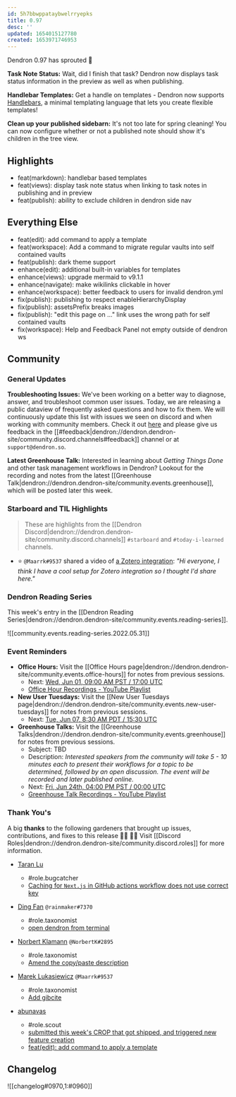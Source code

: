 ```yaml
---
id: 5h7bbwppataybwelrryepks
title: 0.97
desc: ''
updated: 1654015127780
created: 1653971746953
---
```


Dendron 0.97 has sprouted 🌱

**Task Note Status:** Wait, did I finish that task? Dendron now displays task status information in the preview as well as when publishing.

**Handlebar Templates:** Get a handle on templates - Dendron now supports [Handlebars](https://handlebarsjs.com/guide/), a minimal templating language that lets you create flexible templates!

**Clean up your published sidebarn:** It's not too late for spring cleaning! You can now configure whether or not a published note should show it's children in the tree view.

## Highlights
- feat(markdown): handlebar based templates
- feat(views): display task note status when linking to task notes in publishing and in preview
- feat(publish): ability to exclude children in dendron side nav

## Everything Else
- feat(edit): add command to apply a template
- feat(workspace): Add a command to migrate regular vaults into self contained vaults
- feat(publish): dark theme support
- enhance(edit): additional built-in variables for templates
- enhance(views): upgrade mermaid to v9.1.1
- enhance(navigate): make wikilinks clickable in hover
- enhance(workspace): better feedback to users for invalid dendron.yml
- fix(publish): publishing to respect enableHierarchyDisplay
- fix(publish): assetsPrefix breaks images
- fix(publish): "edit this page on ..." link uses the wrong path for self contained vaults
- fix(workspace): Help and Feedback Panel not empty outside of dendron ws

## Community

### General Updates
**Troubleshooting Issues:** We've been working on a better way to diagnose, answer, and troubleshoot common user issues. Today, we are releasing a public dataview of frequently asked questions and how to fix them. We will continuously update this list with issues we seen on discord and when working with community members. Check it out [here](https://airtable.com/embed/shrJDpaQfCwVbfU0l/tblNpzKRMsmKz7hpc?backgroundColor=green&viewControls=on) and please give us feedback in the [[#feedback|dendron://dendron.dendron-site/community.discord.channels#feedback]] channel or at `support@dendron.so`. 

**Latest Greenhouse Talk:** Interested in learning about *Getting Things Done* and other task management workflows in Dendron? Lookout for the recording and notes from the latest [[Greenhouse Talk|dendron://dendron.dendron-site/community.events.greenhouse]], which will be posted later this week. 

### Starboard and TIL Highlights
> These are highlights from the [[Dendron Discord|dendron://dendron.dendron-site/community.discord.channels]] `#starboard` and `#today-i-learned` channels.

- ⭐ `@Maarrk#9537` shared a video of [a Zotero integration](https://discord.com/channels/717965437182410783/766135383335370783/977542864496103426): _"Hi everyone, I think I have a cool setup for Zotero integration so I thought I'd share here."_

### Dendron Reading Series

This week's entry in the [[Dendron Reading Series|dendron://dendron.dendron-site/community.events.reading-series]].

![[community.events.reading-series.2022.05.31]]

### Event Reminders

- **Office Hours:** Visit the [[Office Hours page|dendron://dendron.dendron-site/community.events.office-hours]] for notes from previous sessions.
    - Next: [Wed, Jun 01, 09:00 AM PST / 17:00 UTC](https://link.dendron.so/luma)
    - [Office Hour Recordings - YouTube Playlist](https://link.dendron.so/6yPa)
- **New User Tuesdays:** Visit the [[New User Tuesdays page|dendron://dendron.dendron-site/community.events.new-user-tuesdays]] for notes from previous sessions.
    - Next: [Tue, Jun 07, 8:30 AM PDT / 15:30 UTC](https://link.dendron.so/luma)
- **Greenhouse Talks:** Visit the [[Greenhouse Talks|dendron://dendron.dendron-site/community.events.greenhouse]] for notes from previous sessions.
    - Subject: TBD
    - Description: _Interested speakers from the community will take 5 - 10 minutes each to present their workflows for a topic to be determined, followed by an open discussion. The event will be recorded and later published online._
    - Next: [Fri, Jun 24th, 04:00 PM PST / 00:00 UTC](https://link.dendron.so/luma)
    - [Greenhouse Talk Recordings - YouTube Playlist](https://link.dendron.so/greenhouse)


### Thank You's

A big **thanks** to the following gardeners that brought up issues, contributions, and fixes to this release :man_farmer: :woman_farmer: 
Visit [[Discord Roles|dendron://dendron.dendron-site/community.discord.roles]] for more information.

- [Taran Lu](https://github.com/taranlu-houzz)
    - #role.bugcatcher
    - [Caching for `Next.js` in GitHub actions workflow does not use correct key](https://github.com/dendronhq/dendron/issues/2967)

- [Ding Fan](https://github.com/Ding-Fan) `@rainmaker#7370`
    - #role.taxonomist
    - [open dendron from terminal](https://github.com/dendronhq/dendron-site/pull/503)

- [Norbert Klamann](https://github.com/nklamann) `@NorbertK#2895`
    - #role.taxonomist
    - [Amend the copy/paste description](https://github.com/dendronhq/dendron-site/pull/515)

- [Marek Lukasiewicz](https://github.com/Maarrk) `@Maarrk#9537`
    - #role.taxonomist
    - [Add gibcite](https://github.com/dendronhq/awesome-dendron/pull/3)
    
- [abunavas](https://github.com/abunavas)
    - #role.scout
    - [submitted this week's CROP that got shipped, and triggered new feature creation](https://github.com/dendronhq/dendron/issues/2311)
    - [feat(edit): add command to apply a template](https://github.com/dendronhq/dendron/pull/2982)

## Changelog
![[changelog#0970,1:#0960]]
